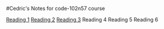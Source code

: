 #Cedric's Notes for code-102n57 course

[Reading 1](markdown.md)
[Reading 2](TheCodersComputer.md)
[Reading 3](revisions.md)
Reading 4
Reading 5
Reading 6
